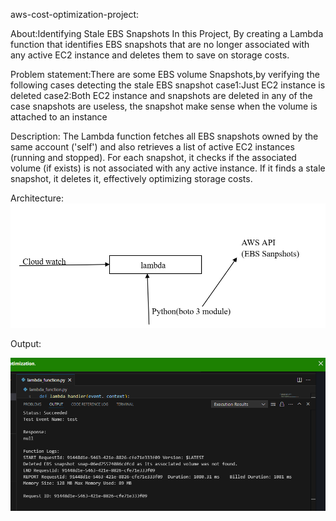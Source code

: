 aws-cost-optimization-project:

About:Identifying Stale EBS Snapshots
In this Project, By creating a Lambda function that identifies EBS snapshots that are no longer associated with any active EC2 instance and deletes them to save on storage costs.

Problem statement:There are some EBS volume Snapshots,by verifying the following cases detecting the stale EBS snapshot
case1:Just EC2 instance is deleted
case2:Both EC2 instance and snapshots are deleted in any of the case snapshots are useless, the snapshot make sense when the volume is attached to an instance

Description:
The Lambda function fetches all EBS snapshots owned by the same account ('self') and also retrieves a list of active EC2 instances (running and stopped). For each snapshot, it checks if the associated volume (if exists) is not associated with any active instance. If it finds a stale snapshot, it deletes it, effectively optimizing storage costs.

Architecture:
![image-alt](https://github.com/pranali-sawant20/aws-cost-optimization-project/blob/dc6f023b9d43ac31d73a3ed253fec4f65ad3c9ad/architecutre-cost-optimization.png)

Output:

![image-alt](https://github.com/pranali-sawant20/aws-cost-optimization-project/blob/15234f756ce5c8f0708382062e63dd53d1e36b3e/cost-optimization-output.png)
